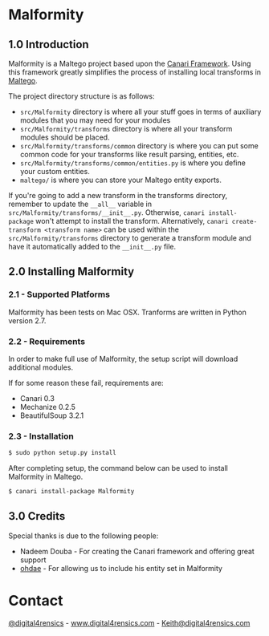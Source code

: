 Malformity
==========

## 1.0 Introduction

Malformity is a Maltego project based upon the [Canari Framework](https://github.com/allfro/canari).
Using this framework greatly simplifies the process of installing local transforms in [Maltego](http://paterva.com/).

The project directory structure is as follows:

* `src/Malformity` directory is where all your stuff goes in terms of auxiliary modules that you may need for your
  modules
* `src/Malformity/transforms` directory is where all your transform modules should be placed.
* `src/Malformity/transforms/common` directory is where you can put some common code for your transforms like result
  parsing, entities, etc.
* `src/Malformity/transforms/common/entities.py` is where you define your custom entities.
* `maltego/` is where you can store your Maltego entity exports.

If you're going to add a new transform in the transforms directory, remember to update the `__all__` variable in
`src/Malformity/transforms/__init__.py`. Otherwise, `canari install-package` won't attempt to install the transform.
Alternatively, `canari create-transform <transform name>` can be used within the `src/Malformity/transforms` directory
to generate a transform module and have it automatically added to the `__init__.py` file.

## 2.0 Installing Malformity

### 2.1 - Supported Platforms
Malformity has been tests on Mac OSX. Tranforms are written in Python version 2.7.

### 2.2 - Requirements
In order to make full use of Malformity, the setup script will download additional modules.

If for some reason these fail, requirements are:
* Canari 0.3
* Mechanize 0.2.5
* BeautifulSoup 3.2.1

### 2.3 - Installation
```bash
$ sudo python setup.py install
```

After completing setup, the command below can be used to install Malformity in Maltego.

```bash
$ canari install-package Malformity
```

## 3.0 Credits
Special thanks is due to the following people:

* Nadeem Douba - For creating the Canari framework and offering great support
* [ohdae](https://github.com/ohdae) - For allowing us to include his entity set in Malformity

# Contact

[@digital4rensics](https://twitter.com/Digital4rensics) - www.digital4rensics.com - Keith@digital4rensics.com